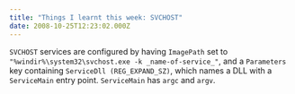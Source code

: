 ```yaml
---
title: "Things I learnt this week: SVCHOST"
date: 2008-10-25T12:23:02.000Z
---
```

`SVCHOST` services are configured by having `ImagePath` set to `"%windir%\system32\svchost.exe -k _name-of-service_"`,
and a `Parameters` key containing `ServiceDll (REG_EXPAND_SZ)`, which names a DLL with a `ServiceMain` entry point.
`ServiceMain` has `argc` and `argv`.
